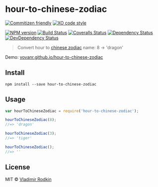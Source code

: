 # hour-to-chinese-zodiac

[![Commitizen friendly][commitizen-image]][commitizen-url]
[![XO code style][codestyle-image]][codestyle-url]

[![NPM version][npm-image]][npm-url]
[![Build Status][build-image]][build-url]
[![Coveralls Status][coveralls-image]][coveralls-url]
[![Dependency Status][depstat-image]][depstat-url]
[![DevDependency Status][depstat-dev-image]][depstat-dev-url]

> Convert hour to [chinese zodiac][wiki-chinese-zodiac] name: 8 → 'dragon'

Demo: [vovanr.github.io/hour-to-chinese-zodiac][demo]

## Install

```shell
npm install --save hour-to-chinese-zodiac
```

## Usage

```js
var hourToChineseZodiac = require('hour-to-chinese-zodiac');

hourToChineseZodiac(8);
//=> 'dragon'

hourToChineseZodiac(3);
//=> 'tiger'

hourToChineseZodiac();
//=> ''
```

## License
MIT © [Vladimir Rodkin](https://github.com/VovanR)

[wiki-chinese-zodiac]: https://en.wikipedia.org/wiki/Chinese_zodiac#Hours
[demo]: https://vovanr.github.io/hour-to-chinese-zodiac

[commitizen-url]: https://commitizen.github.io/cz-cli/
[commitizen-image]: https://img.shields.io/badge/commitizen-friendly-brightgreen.svg?style=flat-square

[codestyle-url]: https://github.com/xojs/xo
[codestyle-image]: https://img.shields.io/badge/code_style-XO-5ed9c7.svg?style=flat-square

[npm-url]: https://npmjs.org/package/hour-to-chinese-zodiac
[npm-image]: https://img.shields.io/npm/v/hour-to-chinese-zodiac.svg?style=flat-square

[build-url]: https://github.com/VovanR/hour-to-chinese-zodiac/actions?query=workflow%3A%22Tests%22
[build-image]: https://img.shields.io/github/workflow/status/VovanR/hour-to-chinese-zodiac/Tests?style=flat-square

[coveralls-url]: https://coveralls.io/r/VovanR/hour-to-chinese-zodiac
[coveralls-image]: https://img.shields.io/coveralls/VovanR/hour-to-chinese-zodiac.svg?style=flat-square

[depstat-url]: https://david-dm.org/VovanR/hour-to-chinese-zodiac
[depstat-image]: https://david-dm.org/VovanR/hour-to-chinese-zodiac.svg?style=flat-square

[depstat-dev-url]: https://david-dm.org/VovanR/hour-to-chinese-zodiac
[depstat-dev-image]: https://david-dm.org/VovanR/hour-to-chinese-zodiac/dev-status.svg?style=flat-square
